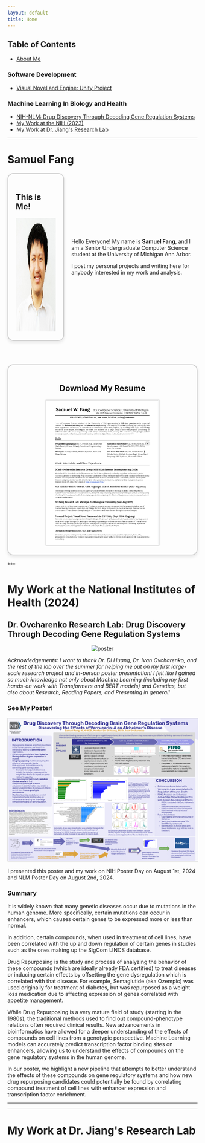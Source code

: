```yaml
---
layout: default
title: Home
---
```

## Table of Contents
- [About Me](#Samuel_Fang)



### Software Development
- [Visual Novel and Engine: Unity Project](#unity)

### Machine Learning In Biology and Health
- [NIH-NLM: Drug Discovery Through Decoding Gene Regulation Systems](#my-work-at-the-national-institutes-of-health-2024)
- [My Work at the NIH (2023)](#my-work-at-the-national-institutes-of-health-2023)
- [My Work at Dr. Jiang's Research Lab](#my-work-at-dr-jiangs-research-lab)


***
# Samuel Fang

<div style="display: flex; justify-content: center; align-items: center; gap: 20px;">
  <div style="border-radius: 15px; border: 2px solid #ccc; padding: 20px; box-shadow: 0px 4px 8px rgba(0, 0, 0, 0.1);">
    <h2> This is Me! </h2>
    <img src="headshot.jpg" alt="headshot" width="300" height="300"/>
  </div>
  <div style="max-width: 600px;">
    <p>Hello Everyone! My name is <b>Samuel Fang</b>, and I am a Senior Undergraduate Computer Science student at the University of Michigan Ann Arbor.</p>
    <p>I post my personal projects and writing here for anybody interested in my work and analysis.</p>
  </div>
</div>



<br><br>


<div style="text-align: center;">
  <div style="border-radius: 15px; border: 2px solid #ccc; padding: 20px; box-shadow: 0px 4px 8px rgba(0, 0, 0, 0.1);">
    <h2>Download My Resume</h2>
    <a href="resume.pdf" download="samwfang_resume.pdf">
      <img src="resumeshot.png" alt="Preview of Resume" style="width:300px; height:auto; border:1px solid #ccc;" />
      <br />
    </a>
  </div>
  </div>

<br>
***

<br>


# My Work at the National Institutes of Health \(2024\)
## Dr. Ovcharenko Research Lab: Drug Discovery Through Decoding Gene Regulation Systems

<div style="text-align: center;">
      <img src="posterday.jpg" alt="poster" width="600"/>
</div>

<i>Acknowledgements: I want to thank Dr. Di Huang, Dr. Ivan Ovcharenko, and the rest of the lab over the summer 
for helping me out on my first large-scale research project and in-person poster presentation! I felt like I gained 
so much knowledge not only about Machine Learning (including my first hands-on work with Transformers and BERT models) 
and Genetics, but also about Research, Reading Papers, and Presenting in general! </i>



### See My Poster!

<a href="posterslide.pdf" download="samwfang_nih_poster.pdf">
      <img src="posterslide.png" alt="Poster" style="width:600px; height:auto; border:1px solid #ccc;" />
</a>

I presented this poster and my work on NIH Poster Day on August 1st, 2024 and NLM Poster Day on August 2nd, 2024.

### Summary

It is widely known that many genetic diseases occur due to mutations in the human genome. More specifically, certain 
mutations can occur in enhancers, which causes certain genes to be expressed more or less than normal. 

In addition, certain compounds, when used in treatment of cell lines, have been correlated with the up and down regulation 
of certain genes in studies such as the ones making up the SigCom LINCS database. 

Drug Repurposing is the study and process of analyzing the behavior of these compounds (which are ideally already FDA certified) 
to treat diseases or inducing certain effects by offsetting the gene dysregulation which is correlated with that disease. 
For example, Semaglutide (aka Ozempic) was used originally for treatment of diabetes, but was repurposed as a weight loss 
medication due to affecting expression of genes correlated with appetite management. 

While Drug Repurposing is a very mature field of study (starting in the 1980s), the traditional methods used to find out 
compound-phenotype relations often required clinical results. New advancements in bioinformatics have allowed for a deeper 
understanding of the effects of compounds on cell lines from a genotypic perspective. Machine Learning models can 
accurately predict transcription factor binding sites on enhancers, allowing us to understand the effects of compounds on the 
gene regulatory systems in the human genome.

In our poster, we highlight a new pipeline that attempts to better understand the effects of these compounds on gene regulatory systems and how new drug repurposing candidates could potentially be found by correlating compound treatment of cell lines with enhancer expression and transcription factor enrichment.



*** 

***

# My Work at Dr. Jiang's Research Lab
